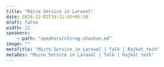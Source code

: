 ```yaml
---
title: "Micro Service in Laravel"
date: 2024-12-02T19:11:53+05:30
draft: false
width: 12
speakers:
    - path: "speakers/chirag-chauhan.md"
image: ""
metaTitle: "Micro Service in Laravel | Talk | Rajkot tech"
metaDes: "Micro Service in Laravel | Talk | Rajkot tech"
---
```

